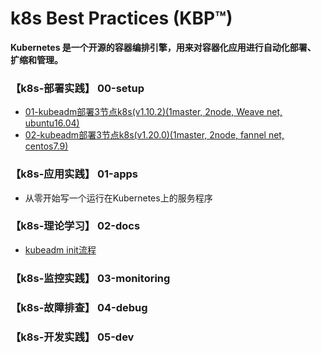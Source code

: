 # k8s Best Practices (KBP™)

**Kubernetes 是一个开源的容器编排引擎，用来对容器化应用进行自动化部署、 扩缩和管理。**

### 【k8s-部署实践】 00-setup
   - [01-kubeadm部署3节点k8s(v1.10.2)(1master, 2node, Weave net, ubuntu16.04)](00-setup/00_kubeadm_部署k8s(1.10.2)三节点集群_on(ubuntu16.04).md)
   - [02-kubeadm部署3节点k8s(v1.20.0)(1master, 2node, fannel net, centos7.9)](00-setup/01_kubeadm_部署k8s(1.20.0)三节点集群_on(centos7.9).md)

### 【k8s-应用实践】 01-apps
   - 从零开始写一个运行在Kubernetes上的服务程序

### 【k8s-理论学习】 02-docs
   - [kubeadm init流程](02-docs/00_kubeadm_init.md)

### 【k8s-监控实践】 03-monitoring

### 【k8s-故障排查】 04-debug 


### 【k8s-开发实践】 05-dev
